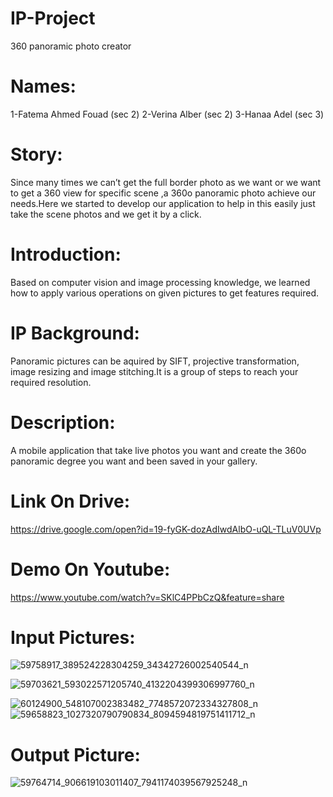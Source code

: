 # IP-Project
360 panoramic photo creator

# Names:
 1-Fatema Ahmed Fouad  (sec 2)
 2-Verina Alber  (sec 2)
 3-Hanaa Adel  (sec 3)

# Story:
Since many times we can’t get the full border photo as we want or we want to get a 360 view for specific scene ,a 360o panoramic photo achieve our needs.Here we started to develop our application to help in this easily just take the scene photos and we get it by a click.

# Introduction:
Based on computer vision and image processing knowledge, we learned how to apply various operations on given pictures to get features required.

# IP Background:
Panoramic pictures can be aquired by SIFT, projective transformation, image resizing and image stitching.It is a group of steps to reach your required resolution.

# Description:
A mobile application that take live photos you want and create the 360o panoramic degree you want and been saved in your gallery.

# Link On Drive:
https://drive.google.com/open?id=19-fyGK-dozAdIwdAlbO-uQL-TLuV0UVp

# Demo On Youtube:
https://www.youtube.com/watch?v=SKlC4PPbCzQ&feature=share

# Input Pictures:

![59758917_389524228304259_34342726002540544_n](https://user-images.githubusercontent.com/33998585/57282853-32c67c80-70ae-11e9-82f5-9c9d63255fdd.jpg)


![59703621_593022571205740_4132204399306997760_n](https://user-images.githubusercontent.com/33998585/57284372-52ab6f80-70b1-11e9-9571-18ccf501432a.jpg)

![60124900_548107002383482_7748572072334327808_n](https://user-images.githubusercontent.com/33998585/57284539-acac3500-70b1-11e9-849f-e2ba037a7fa7.jpg)
![59658823_1027320790790834_8094594819751411712_n](https://user-images.githubusercontent.com/33998585/57284994-92bf2200-70b2-11e9-96b8-83924e06a47c.jpg)

# Output Picture:
![59764714_906619103011407_7941174039567925248_n](https://user-images.githubusercontent.com/33998585/57284744-13315300-70b2-11e9-8edf-27ad8f2456ad.jpg)
